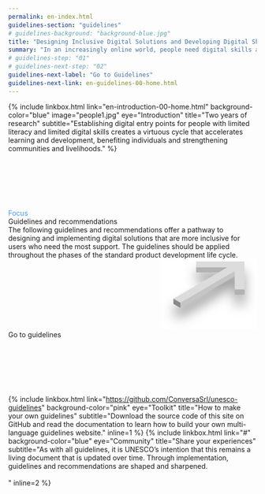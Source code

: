 ```yaml
---
permalink: en-index.html
guidelines-section: "guidelines"
# guidelines-background: "background-blue.jpg"
title: "Designing Inclusive Digital Solutions and Developing Digital Skills"
summary: "In an increasingly online world, people need digital skills and literacy to work, live, learn and communicate productively. Without these skills, people face marginalisation not only in the physical world but in digital realms as well. Fortunately, digital exclusion is increasingly avoidable."
# guidelines-step: "01"
# guidelines-next-step: "02"
guidelines-next-label: "Go to Guidelines"
guidelines-next-link: en-guidelines-00-home.html
---
```


<div class="in-partnership-with-box">
	<!-- In partnership with<br/> -->
	<div class="logo_container">
		<a href="https://www.fondazionescuola.it/"><div class="logo logo_fondazione_scuola"></div></a>
		<a href="https://en.unesco.org/themes/literacy-all/pearson-initiative/guidelines"><div class="logo logo_unesco"></div></a>
		<a href="https://en.unesco.org/themes/literacy-all/pearson-initiative/guidelines"><div class="logo logo_pearson"></div></a>
	</div>
</div>

{% include linkbox.html
link="en-introduction-00-home.html"
background-color="blue"
image="people1.jpg"
eye="Introduction"
title="Two years of research"
subtitle="Establishing digital entry points for people with limited literacy and limited digital skills creates a virtuous cycle that accelerates learning and development, benefiting individuals and strengthening communities and livelihoods."
%}

<div class="linkbox linkbox-gotoguidelines" style="background-image: url('images/background-black@2x.jpg'); padding-top: 100px; padding-bottom: 100px;" onclick="window.location.href='en-guidelines-00-home.html'">
	<div class="linkbox-field-eye" style="color: #4299FF">Focus</div>
	<div class="linkbox-field-title">Guidelines and recommendations</div>
	<div class="linkbox-field-subtitle">The following guidelines and recommendations offer a pathway to designing and implementing digital solutions that are more inclusive for users who need the most support. The guidelines should be applied throughout the phases of the standard product development life cycle.</div>
	<div style="text-align: right">
		<img class="linkbox-gotoguidelines-arrow" src="images/3darrow.png" />
	</div>
	<div class="linkbox-btn linkbox-btn-plus">
		<span class="next-step-btn">Go to guidelines</span>
	</div>
</div>

{% include linkbox.html
link="https://github.com/ConversaSrl/unesco-guidelines"
background-color="pink"
eye="Toolkit"
title="How to make your own guidelines"
subtitle="Download the source code of this site on GitHub and read the documentation to learn how to build your own multi-language guidelines website."
inline=1
%}
{% include linkbox.html
link="#"
background-color="blue"
eye="Community"
title="Share your experiences"
subtitle="As with all guidelines, it is UNESCO’s intention that this remains a living document that is updated over time. Through implementation, guidelines and recommendations are shaped and sharpened. <br><br>"
inline=2
%}

